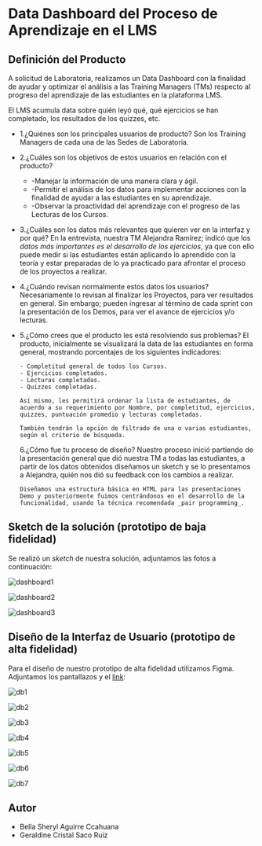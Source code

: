 # Data Dashboard del Proceso de Aprendizaje en el LMS

## Definición del Producto

A solicitud de Laboratoria, realizamos un Data Dashboard con la finalidad de ayudar y optimizar el análisis a
las Training Managers (TMs) respecto al progreso del aprendizaje de las estudiantes en la plataforma LMS.

El LMS acumula data sobre quién leyó qué, qué ejercicios se han completado, los resultados de los quizzes, etc.

* 1.¿Quiénes son los principales usuarios de producto?
     Son los Training Managers de cada una de las Sedes de Laboratoria.

* 2.¿Cuáles son los objetivos de estos usuarios en relación con el producto?

    * -Manejar la información de una manera clara y ágil.
    * -Permitir el análisis de los datos para implementar acciones con la finalidad de ayudar a las 
       estudiantes en su aprendizaje.
    * -Observar la proactividad del aprendizaje con el progreso de las Lecturas de los Cursos.
    
* 3.¿Cuáles son los datos más relevantes que quieren ver en la interfaz y por qué?
      En la entrevista, nuestra TM Alejandra Ramírez; indicó que los _datos más importantes es el desarrollo de los ejercicios_, ya que con ello puede medir si las estudiantes están aplicando lo aprendido con la teoría y estar preparadas de lo ya practicado para afrontar el proceso de los proyectos a realizar.

* 4.¿Cuándo revisan normalmente estos datos los usuarios?
      Necesariamente lo revisan al finalizar los Proyectos, para ver resultados en general. Sin embargo; pueden ingresar al término de cada sprint con la presentación de los Demos, para ver el avance de ejercicios y/o lecturas.

* 5.¿Cómo crees que el producto les está resolviendo sus problemas?
      El producto, inicialmente se visualizará la data de las estudiantes en forma general, mostrando porcentajes de los siguientes indicadores:

      - Completitud general de todos los Cursos. 
      - Ejercicios completados.
      - Lecturas completadas.
      - Quizzes completadas.

      Así mismo, les permitirá ordenar la lista de estudiantes, de acuerdo a su requerimiento por Nombre, por completitud, ejercicios, quizzes, puntuación promedio y lecturas completadas.

      También tendrán la opción de filtrado de una o varias estudiantes, según el criterio de búsqueda.

  6.¿Cómo fue tu proceso de diseño?
      Nuestro proceso inició partiendo de la presentación general que dió nuestra TM a todas las estudiantes, a partir de los datos obtenidos diseñamos un sketch y se lo presentamos a Alejandra, quién nos dió su feedback con los cambios a realizar.

      Diseñamos una estructura básica en HTML para las presentaciones Demo y posteriormente fuimos centrándonos en el desarrollo de la funcionalidad, usando la técnica recomendada _pair programming_.

## Sketch de la solución (prototipo de baja fidelidad)

Se realizó un _sketch_ de nuestra solución, adjuntamos las fotos a continuación:

![dashboard1](https://ibb.co/dhNTZy)

![dashboard2](img/sketch2.png)

![dashboard3](/img/sketch3.png)


## Diseño de la Interfaz de Usuario (prototipo de alta fidelidad)

Para el diseño de nuestro prototipo de alta fidelidad utilizamos Figma. Adjuntamos los pantallazos y el [link](https://www.figma.com/proto/erdCktljv44mXaoBPZbi3ib2/Data-Dashboard-Laboratoria?scaling=min-zoom&node-id=22%3A0):

![db1](https://ibb.co/cF37SJ)

![db2](/img/db2.jpg)

![db3](../img/db3.jpg)

![db4](../img/db4.jpg)

![db5](../img/db5.jpg)

![db6](../img/db6.jpg)

![db7](../img/db7.jpg)

## Autor

* Bella Sheryl Aguirre Ccahuana
* Geraldine Cristal Saco Ruiz